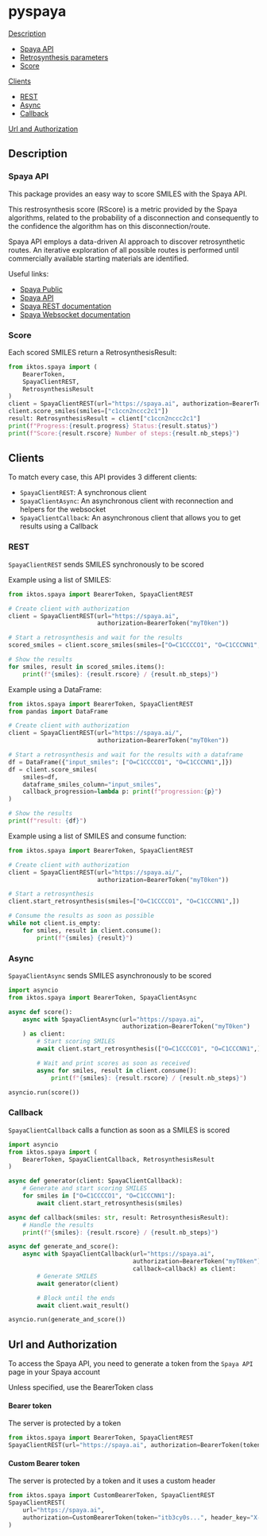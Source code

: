 # pyspaya

[Description](#description)
- [Spaya API](#spaya-api)
- [Retrosynthesis parameters](#retrosynthesis-parameters)
- [Score](#score)

[Clients](#clients)
- [REST](#rest)
- [Async](#async)
- [Callback](#callback)

[Url and Authorization](#url-and-authorization)

## Description

### Spaya API

This package provides an easy way to score SMILES with the Spaya API.

This restrosynthesis score (RScore) is a metric provided by the Spaya algorithms,
related to the probability of a disconnection and consequently
to the confidence the algorithm has on this disconnection/route.

Spaya API employs a data-driven AI approach to discover retrosynthetic routes.
An iterative exploration of all possible routes is performed until
commercially available starting materials are identified.

Useful links:
- [Spaya Public](https://spaya.ai)
- [Spaya API](https://spaya.ai/#api)
- [Spaya REST documentation](https://spaya.ai/retrosynthesis-api/redoc)
- [Spaya Websocket documentation](https://spaya.ai/retrosynthesis-api/static/asyncapi.html)

### Score

Each scored SMILES return a RetrosynthesisResult:

```python
from iktos.spaya import (
    BearerToken,
    SpayaClientREST,
    RetrosynthesisResult
)
client = SpayaClientREST(url="https://spaya.ai", authorization=BearerToken(token="YourToken"))
client.score_smiles(smiles=["c1ccn2nccc2c1"])
result: RetrosynthesisResult = client["c1ccn2nccc2c1"]
print(f"Progress:{result.progress} Status:{result.status}")
print(f"Score:{result.rscore} Number of steps:{result.nb_steps}")
```

## Clients

To match every case, this API provides 3 different clients:
- ```SpayaClientREST```: A synchronous client
- ```SpayaClientAsync```: An asynchronous client with reconnection and helpers for the websocket
- ```SpayaClientCallback```: An asynchronous client that allows you to get results using a Callback



### REST
```SpayaClientREST``` sends SMILES synchronously to be scored

Example using a list of SMILES:
```python
from iktos.spaya import BearerToken, SpayaClientREST

# Create client with authorization
client = SpayaClientREST(url="https://spaya.ai",
                         authorization=BearerToken("myT0ken"))

# Start a retrosynthesis and wait for the results
scored_smiles = client.score_smiles(smiles=["O=C1CCCCO1", "O=C1CCCNN1",])

# Show the results
for smiles, result in scored_smiles.items():
    print(f"{smiles}: {result.rscore} / {result.nb_steps}")
```

Example using a DataFrame:
```python
from iktos.spaya import BearerToken, SpayaClientREST
from pandas import DataFrame

# Create client with authorization
client = SpayaClientREST(url="https://spaya.ai/",
                         authorization=BearerToken("myT0ken"))

# Start a retrosynthesis and wait for the results with a dataframe
df = DataFrame({"input_smiles": ["O=C1CCCCO1", "O=C1CCCNN1",]})
df = client.score_smiles(
    smiles=df,
    dataframe_smiles_column="input_smiles",
    callback_progression=lambda p: print(f"progression:{p}")
)

# Show the results
print(f"result: {df}")
```

Example using a list of SMILES and consume function:
```python
from iktos.spaya import BearerToken, SpayaClientREST

# Create client with authorization
client = SpayaClientREST(url="https://spaya.ai/",
                         authorization=BearerToken("myT0ken"))

# Start a retrosynthesis
client.start_retrosynthesis(smiles=["O=C1CCCCO1", "O=C1CCCNN1",])

# Consume the results as soon as possible
while not client.is_empty:
    for smiles, result in client.consume():
        print(f"{smiles} {result}")
```


### Async
```SpayaClientAsync``` sends SMILES asynchronously to be scored

```python
import asyncio
from iktos.spaya import BearerToken, SpayaClientAsync

async def score():
    async with SpayaClientAsync(url="https://spaya.ai",
                                authorization=BearerToken("myT0ken")
    ) as client:
        # Start scoring SMILES
        await client.start_retrosynthesis(["O=C1CCCCO1", "O=C1CCCNN1",])

        # Wait and print scores as soon as received
        async for smiles, result in client.consume():
            print(f"{smiles}: {result.rscore} / {result.nb_steps}")

asyncio.run(score())
```


### Callback
```SpayaClientCallback``` calls a function as soon as a SMILES is scored

```python
import asyncio
from iktos.spaya import (
    BearerToken, SpayaClientCallback, RetrosynthesisResult
)

async def generator(client: SpayaClientCallback):
    # Generate and start scoring SMILES
    for smiles in ["O=C1CCCCO1", "O=C1CCCNN1"]:
        await client.start_retrosynthesis(smiles)

async def callback(smiles: str, result: RetrosynthesisResult):
    # Handle the results
    print(f"{smiles}: {result.rscore} / {result.nb_steps}")

async def generate_and_score():
    async with SpayaClientCallback(url="https://spaya.ai",
                                   authorization=BearerToken("myT0ken"),
                                   callback=callback) as client:
        # Generate SMILES
        await generator(client)

        # Block until the ends
        await client.wait_result()

asyncio.run(generate_and_score())
```

## Url and Authorization

To access the Spaya API, you need to generate a token from the `Spaya API` page in your
Spaya account

Unless specified, use the BearerToken class


#### Bearer token
The server is protected by a token
```python
from iktos.spaya import BearerToken, SpayaClientREST
SpayaClientREST(url="https://spaya.ai", authorization=BearerToken(token="itb3cy0s..."))
```

#### Custom Bearer token
The server is protected by a token and it uses a custom header
```python
from iktos.spaya import CustomBearerToken, SpayaClientREST
SpayaClientREST(
    url="https://spaya.ai",
    authorization=CustomBearerToken(token="itb3cy0s...", header_key="X-Iktos-Authorization")
)
```
